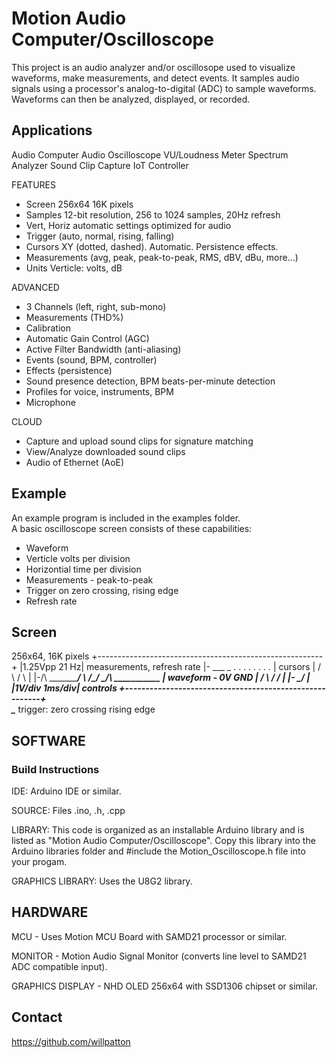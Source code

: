 Motion Audio Computer/Oscilloscope
===========
This project is an audio analyzer and/or oscillosope used to visualize waveforms, make measurements, and detect events. It samples audio signals using a processor's analog-to-digital (ADC) to sample waveforms.  Waveforms can then be analyzed, displayed, or recorded.

## Applications

Audio Computer
Audio Oscilloscope
VU/Loudness Meter
Spectrum Analyzer
Sound Clip Capture
IoT Controller

FEATURES
* Screen 256x64 16K pixels
* Samples 12-bit resolution, 256 to 1024 samples, 20Hz refresh
* Vert, Horiz automatic settings optimized for audio 
* Trigger (auto, normal, rising, falling)
* Cursors XY (dotted, dashed). Automatic. Persistence effects. 
* Measurements (avg, peak, peak-to-peak, RMS, dBV, dBu, more...)
* Units Verticle: volts, dB 

ADVANCED 
* 3 Channels (left, right, sub-mono)
* Measurements (THD%)
* Calibration
* Automatic Gain Control (AGC)
* Active Filter Bandwidth (anti-aliasing)
* Events (sound, BPM, controller)
* Effects (persistence)
* Sound presence detection, BPM beats-per-minute detection
* Profiles for voice, instruments, BPM
* Microphone

CLOUD
* Capture and upload sound clips for signature matching
* View/Analyze downloaded sound clips
* Audio of Ethernet (AoE)


## Example
An example program is included in the examples folder.  
A basic oscilloscope screen consists of these capabilities:
* Waveform
* Verticle volts per division
* Horizontial time per division
* Measurements - peak-to-peak
* Trigger on zero crossing, rising edge
* Refresh rate

## Screen

256x64, 16K pixels
+--------------------------------------------------------+
|1.25Vpp                                            21 Hz| measurements, refresh rate
|-                  ___              _   . . . . . . . . | cursors
|                  /   \            / \                  | 
|-/\  ____________/     \       /\_/   \_/\  ___________ | waveform - 0V GND
|   \/                   \     /           \/            |
|-	                      \___/                          |
|1V/div                           	              1ms/div| controls
+--------------------------------------------------------+
 \
  \____ trigger: zero crossing rising edge


## SOFTWARE
### Build Instructions

IDE: Arduino IDE or similar.

SOURCE: Files .ino, .h, .cpp 

LIBRARY: This code is organized as an installable Arduino library and is listed as "Motion Audio Computer/Oscilloscope".  Copy this library into the Arduino libraries folder and #include the Motion_Oscilloscope.h file into your progam. 

GRAPHICS LIBRARY: Uses the U8G2 library.

## HARDWARE
MCU - Uses Motion MCU Board with SAMD21 processor or similar.  

MONITOR - Motion Audio Signal Monitor (converts line level to SAMD21 ADC compatible input).

GRAPHICS DISPLAY - NHD OLED 256x64 with SSD1306 chipset or similar.

## Contact
https://github.com/willpatton 
